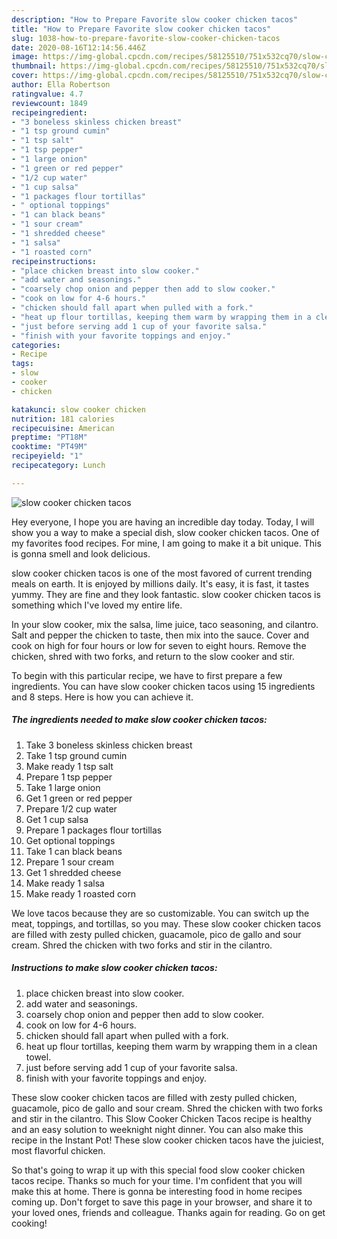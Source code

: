 ```yaml
---
description: "How to Prepare Favorite slow cooker chicken tacos"
title: "How to Prepare Favorite slow cooker chicken tacos"
slug: 1038-how-to-prepare-favorite-slow-cooker-chicken-tacos
date: 2020-08-16T12:14:56.446Z
image: https://img-global.cpcdn.com/recipes/58125510/751x532cq70/slow-cooker-chicken-tacos-recipe-main-photo.jpg
thumbnail: https://img-global.cpcdn.com/recipes/58125510/751x532cq70/slow-cooker-chicken-tacos-recipe-main-photo.jpg
cover: https://img-global.cpcdn.com/recipes/58125510/751x532cq70/slow-cooker-chicken-tacos-recipe-main-photo.jpg
author: Ella Robertson
ratingvalue: 4.7
reviewcount: 1849
recipeingredient:
- "3 boneless skinless chicken breast"
- "1 tsp ground cumin"
- "1 tsp salt"
- "1 tsp pepper"
- "1 large onion"
- "1 green or red pepper"
- "1/2 cup water"
- "1 cup salsa"
- "1 packages flour tortillas"
- " optional toppings"
- "1 can black beans"
- "1 sour cream"
- "1 shredded cheese"
- "1 salsa"
- "1 roasted corn"
recipeinstructions:
- "place chicken breast into slow cooker."
- "add water and seasonings."
- "coarsely chop onion and pepper then add to slow cooker."
- "cook on low for 4-6 hours."
- "chicken should fall apart when pulled with a fork."
- "heat up flour tortillas, keeping them warm by wrapping them in a clean towel."
- "just before serving add 1 cup of your favorite salsa."
- "finish with your favorite toppings and enjoy."
categories:
- Recipe
tags:
- slow
- cooker
- chicken

katakunci: slow cooker chicken 
nutrition: 181 calories
recipecuisine: American
preptime: "PT18M"
cooktime: "PT49M"
recipeyield: "1"
recipecategory: Lunch

---
```



![slow cooker chicken tacos](https://img-global.cpcdn.com/recipes/58125510/751x532cq70/slow-cooker-chicken-tacos-recipe-main-photo.jpg)

Hey everyone, I hope you are having an incredible day today. Today, I will show you a way to make a special dish, slow cooker chicken tacos. One of my favorites food recipes. For mine, I am going to make it a bit unique. This is gonna smell and look delicious.

slow cooker chicken tacos is one of the most favored of current trending meals on earth. It is enjoyed by millions daily. It's easy, it is fast, it tastes yummy. They are fine and they look fantastic. slow cooker chicken tacos is something which I've loved my entire life.

In your slow cooker, mix the salsa, lime juice, taco seasoning, and cilantro. Salt and pepper the chicken to taste, then mix into the sauce. Cover and cook on high for four hours or low for seven to eight hours. Remove the chicken, shred with two forks, and return to the slow cooker and stir.


To begin with this particular recipe, we have to first prepare a few ingredients. You can have slow cooker chicken tacos using 15 ingredients and 8 steps. Here is how you can achieve it.

<!--inarticleads1-->

##### The ingredients needed to make slow cooker chicken tacos:

1. Take 3 boneless skinless chicken breast
1. Take 1 tsp ground cumin
1. Make ready 1 tsp salt
1. Prepare 1 tsp pepper
1. Take 1 large onion
1. Get 1 green or red pepper
1. Prepare 1/2 cup water
1. Get 1 cup salsa
1. Prepare 1 packages flour tortillas
1. Get  optional toppings
1. Take 1 can black beans
1. Prepare 1 sour cream
1. Get 1 shredded cheese
1. Make ready 1 salsa
1. Make ready 1 roasted corn


We love tacos because they are so customizable. You can switch up the meat, toppings, and tortillas, so you may. These slow cooker chicken tacos are filled with zesty pulled chicken, guacamole, pico de gallo and sour cream. Shred the chicken with two forks and stir in the cilantro. 

<!--inarticleads2-->

##### Instructions to make slow cooker chicken tacos:

1. place chicken breast into slow cooker.
1. add water and seasonings.
1. coarsely chop onion and pepper then add to slow cooker.
1. cook on low for 4-6 hours.
1. chicken should fall apart when pulled with a fork.
1. heat up flour tortillas, keeping them warm by wrapping them in a clean towel.
1. just before serving add 1 cup of your favorite salsa.
1. finish with your favorite toppings and enjoy.


These slow cooker chicken tacos are filled with zesty pulled chicken, guacamole, pico de gallo and sour cream. Shred the chicken with two forks and stir in the cilantro. This Slow Cooker Chicken Tacos recipe is healthy and an easy solution to weeknight night dinner. You can also make this recipe in the Instant Pot! These slow cooker chicken tacos have the juiciest, most flavorful chicken. 

So that's going to wrap it up with this special food slow cooker chicken tacos recipe. Thanks so much for your time. I'm confident that you will make this at home. There is gonna be interesting food in home recipes coming up. Don't forget to save this page in your browser, and share it to your loved ones, friends and colleague. Thanks again for reading. Go on get cooking!
